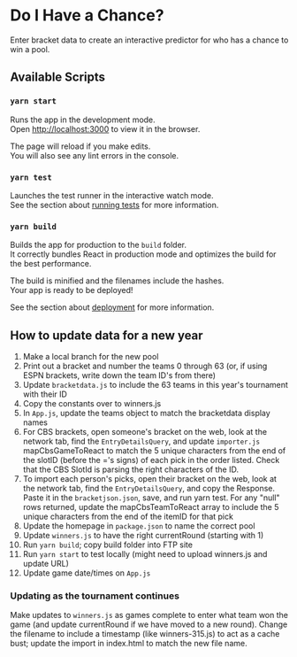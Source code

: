 # Do I Have a Chance?

Enter bracket data to create an interactive predictor for who has a chance to win a pool.

## Available Scripts

### `yarn start`

Runs the app in the development mode.\
Open [http://localhost:3000](http://localhost:3000) to view it in the browser.

The page will reload if you make edits.\
You will also see any lint errors in the console.

### `yarn test`

Launches the test runner in the interactive watch mode.\
See the section about [running tests](https://facebook.github.io/create-react-app/docs/running-tests) for more information.

### `yarn build`

Builds the app for production to the `build` folder.\
It correctly bundles React in production mode and optimizes the build for the best performance.

The build is minified and the filenames include the hashes.\
Your app is ready to be deployed!

See the section about [deployment](https://facebook.github.io/create-react-app/docs/deployment) for more information.


## How to update data for a new year
1. Make a local branch for the new pool
2. Print out a bracket and number the teams 0 through 63 (or, if using ESPN brackets, write down the team ID's from there)
3. Update `bracketdata.js` to include the 63 teams in this year's tournament with their ID
4. Copy the constants over to winners.js
5. In `App.js`, update the teams object to match the bracketdata display names
6. For CBS brackets, open someone's bracket on the web, look at the network tab, find the `EntryDetailsQuery`, and update `importer.js` mapCbsGameToReact to match the 5 unique characters from the end of the slotID (before the ='s signs) of each pick in the order listed. Check that the CBS SlotId is parsing the right characters of the ID.
7. To import each person's picks, open their bracket on the web, look at the network tab, find the `EntryDetailsQuery`, and copy the Response. Paste it in the `bracketjson.json`, save, and run yarn test. For any "null" rows returned, update the mapCbsTeamToReact array to include the 5 unique characters from the end of the itemID for that pick
8. Update the homepage in `package.json` to name the correct pool
9. Update `winners.js` to have the right currentRound (starting with 1)
10. Run `yarn build`; copy build folder into FTP site
11. Run `yarn start` to test locally (might need to upload winners.js and update URL)
12. Update game date/times on `App.js`

### Updating as the tournament continues
Make updates to `winners.js` as games complete to enter what team won the game (and update currentRound if we have moved to a new round). Change the filename to include a timestamp (like winners-315.js) to act as a cache bust; update the import in index.html to match the new file name.

